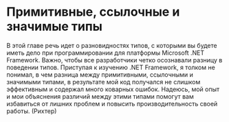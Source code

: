 # Примитивные, ссылочные и значимые типы

В этой главе речь идет о разновидностях типов, с которыми вы будете иметь дело при программировании для платформы Microsoft .NET Framework. Важно, чтобы все разработчики четко осознавали разницу в поведении типов. Приступая к изучению .NET Framework, я толком не понимал, в чем разница между примитивными, ссылочными и значимыми типами, в результате мой код получался не слишком эффективным и содержал много коварных ошибок. Надеюсь, мой опыт и мои объяснения различий между этими типами помогут вам избавиться от лишних проблем и повысить производительность своей работы. \(Рихтер\)





